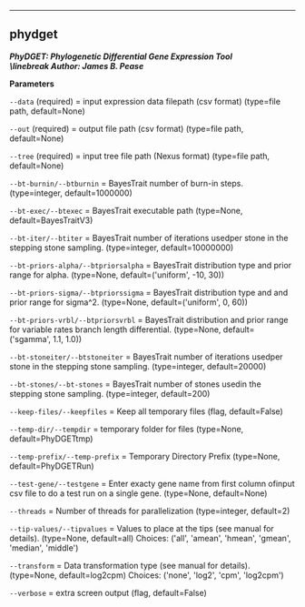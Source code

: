 ---

## phydget
***PhyDGET: Phylogenetic Differential Gene Expression Tool<br>\linebreak Author: James B. Pease***

**Parameters**


``--data`` (required) = input expression data filepath (csv format) (type=file path, default=None)

``--out`` (required) = output file path (csv format) (type=file path, default=None)

``--tree`` (required) = input tree file path (Nexus format) (type=file path, default=None)

``--bt-burnin/--btburnin`` = BayesTrait number of burn-in steps. (type=integer, default=1000000)

``--bt-exec/--btexec`` = BayesTrait executable path (type=None, default=BayesTraitV3)

``--bt-iter/--btiter`` = BayesTrait number of iterations usedper stone in the stepping stone sampling. (type=integer, default=10000000)

``--bt-priors-alpha/--btpriorsalpha`` = BayesTrait distribution type and prior range for alpha. (type=None, default=('uniform', -10, 30))

``--bt-priors-sigma/--btpriorssigma`` = BayesTrait distribution type and and prior range for sigma^2. (type=None, default=('uniform', 0, 60))

``--bt-priors-vrbl/--btpriorsvrbl`` = BayesTrait distribution and prior range for variable rates branch length differential. (type=None, default=('sgamma', 1.1, 1.0))

``--bt-stoneiter/--btstoneiter`` = BayesTrait number of iterations usedper stone in the stepping stone sampling. (type=integer, default=20000)

``--bt-stones/--bt-stones`` = BayesTrait number of stones usedin the stepping stone sampling. (type=integer, default=200)


``--keep-files/--keepfiles`` = Keep all temporary files (flag, default=False)


``--temp-dir/--tempdir`` = temporary folder for files (type=None, default=PhyDGETtmp)

``--temp-prefix/--temp-prefix`` = Temporary Directory Prefix (type=None, default=PhyDGETRun)

``--test-gene/--testgene`` = Enter exacty gene name from first column ofinput csv file to do a test run on a single gene. (type=None, default=None)

``--threads`` = Number of threads for parallelization (type=integer, default=2)

``--tip-values/--tipvalues`` = Values to place at the tips (see manual for details). (type=None, default=all)
Choices: ('all', 'amean', 'hmean', 'gmean', 'median', 'middle')

``--transform`` = Data transformation type (see manual for details). (type=None, default=log2cpm)
Choices: ('none', 'log2', 'cpm', 'log2cpm')


``--verbose`` = extra screen output (flag, default=False)


